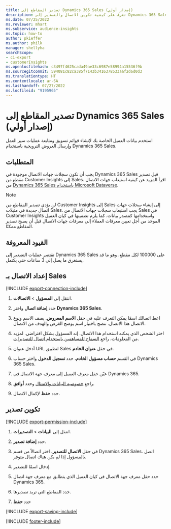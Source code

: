 ```yaml
---
title: تصدير المقاطع إلى Dynamics 365 Sales (إصدار أولي)
description: تعرف على كيفية تكوين الاتصال والتصدير إلى Dynamics 365 Sales.
ms.date: 07/25/2022
ms.reviewer: mhart
ms.subservice: audience-insights
ms.topic: how-to
author: pkieffer
ms.author: philk
manager: shellyha
searchScope:
- ci-export
- customerInsights
ms.openlocfilehash: c3497f4625cada49ae33c6987e58994a15536f9b
ms.sourcegitcommit: 594081c82ca385f7143b3416378533aaf2d6d0d3
ms.translationtype: HT
ms.contentlocale: ar-SA
ms.lasthandoff: 07/27/2022
ms.locfileid: "9195965"
---
```

# <a name="export-segments-to-dynamics-365-sales-preview"></a>تصدير المقاطع إلى Dynamics 365 Sales (إصدار أولي)

استخدم بيانات العميل الخاصة بك لإنشاء قوائم تسويق ومتابعة عمليات سير العمل وإرسال العروض الترويجية باستخدام Dynamics 365 Sales.

## <a name="prerequisites"></a>المتطلبات

يجب أن تكون سجلات جهات الاتصال موجودة في Dynamics 365 Sales قبل تصدير مقطع من Customer Insights إلى Sales. اقرأ المزيد عن كيفية استيعاب جهات الاتصال من [Dynamics 365 Sales باستخدام Microsoft Dataverse](connect-dataverse-managed-lake.md).

   > [!NOTE]
   > لن يؤدي تصدير المقاطع من Customer Insights إلى Sales إلى إنشاء سجلات جهات اتصال جديدة في مثيلات Sales. يجب استيعاب سجلات جهات الاتصال من Sales في Customer Insights واستخدامها كمصدر بيانات. كما يلزم تضمينها في كيان العميل الموحد من أجل تعيين معرفات العملاء إلى معرفات جهات الاتصال قبل أن يصبح تصدير المقاطع ممكنًا.

## <a name="known-limitations"></a>القيود المعروفة

تقتصر عمليات التصدير إلى Dynamics 365 Sales على 100000 لكل مقطع، وهو ما قد يستغرق ما يصل إلى 3 ساعات حتى يكتمل.

## <a name="set-up-connection-to-sales"></a>إعداد الاتصال بـ Sales

[!INCLUDE [export-connection-include](includes/export-connection-admn.md)]

1. انتقل إلى **المسؤول** > **الاتصالات**.

1. حدد **إضافة اتصال** واختر **Dynamics 365 Sales**.

1. اعط اتصالك اسمًا يمكن التعرف عليه في حقل **الاسم المعروض**. يصف الاسم ونوع الاتصال هذا الاتصال. ننصح باختيار اسم يوضح الغرض والهدف من الاتصال.

1. اختر الشخص الذي يمكنه استخدام هذا الاتصال. إنه المسؤول بشكل افتراضي. لمزيد من المعلومات، راجع [السماح للمساهمين باستخدام اتصال للتصديرات](connections.md#allow-contributors-to-use-a-connection-for-exports).

1. أدخل عنوان URL لتطبيق Sales في حقل **عنوان الخادم**.

1. في القسم **حساب مسؤول الخادم**، حدد **تسجيل الدخول** واختر حساب Dynamics 365 Sales.

1. عيّن حقل معرف العميل إلى معرف جهة الاتصال في Dynamics 365.

1. راجع [خصوصية البيانات والامتثال](connections.md#data-privacy-and-compliance) وحدد **أوافق**.

1. حدد **حفظ** لإكمال الاتصال.

## <a name="configure-an-export"></a>تكوين تصدير

[!INCLUDE [export-permission-include](includes/export-permission.md)]

1. انتقل إلى **البيانات** > **التصديرات**.

1. حدد **إضافة تصدير**.

1. في حقل **الاتصال للتصدير**، اختر اتصالاً من قسم Dynamics 365 Sales. اتصل بالمسؤول إذا لم يكن هناك اتصال متوفر.

1. إدخال اسمًا للتصدير.

1. حدد حقل معرف جهة الاتصال في كيان العميل الذي يتطابق مع معرف جهة اتصال Dynamics 365.

1. حدد المقاطع التي تريد تصديرها.

1. حدد **حفظ**

[!INCLUDE [export-saving-include](includes/export-saving.md)]

[!INCLUDE [footer-include](includes/footer-banner.md)]
